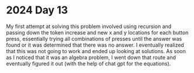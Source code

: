 # 2024 Day 13

My first attempt at solving this problem involved using recursion and passing down the token increase and new x and y locations for each button press, essentially trying all combinations of presses until the answer was found or it was determined that there was no answer. I eventually realized that this was not going to work and ended up looking at solutions. As soon as I noticed that it was an algebra problem, I went down that route and eventually figured it out (with the help of chat gpt for the equations).
